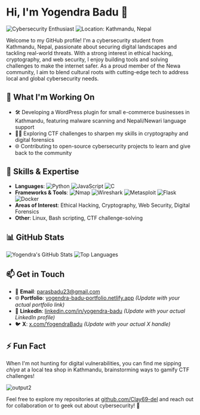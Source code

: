 # Hi, I'm Yogendra Badu 👋

![Cybersecurity Enthusiast](https://img.shields.io/badge/Cybersecurity-Enthusiast-blueviolet?style=for-the-badge&logo=security)
![Location: Kathmandu, Nepal](https://img.shields.io/badge/Location-Kathmandu,%20Nepal-brightgreen?style=flat-square)

Welcome to my GitHub profile! I'm a cybersecurity student from Kathmandu, Nepal, passionate about securing digital landscapes and tackling real-world threats. With a strong interest in ethical hacking, cryptography, and web security, I enjoy building tools and solving challenges to make the internet safer. As a proud member of the Newa community, I aim to blend cultural roots with cutting-edge tech to address local and global cybersecurity needs.

## 🔭 What I'm Working On
- 🛠️ Developing a WordPress plugin for small e-commerce businesses in Kathmandu, featuring malware scanning and Nepali/Newari language support
- 🕵️‍♂️ Exploring CTF challenges to sharpen my skills in cryptography and digital forensics
- 🌐 Contributing to open-source cybersecurity projects to learn and give back to the community

## 🌱 Skills & Expertise
- **Languages**: ![Python](https://img.shields.io/badge/-Python-3776AB?logo=python&style=flat-square) ![JavaScript](https://img.shields.io/badge/-JavaScript-F7DF1E?logo=javascript&style=flat-square) ![C](https://img.shields.io/badge/-C-00599C?logo=c&style=flat-square)
- **Frameworks & Tools**: ![Nmap](https://img.shields.io/badge/-Nmap-4682B4?logo=nmap&style=flat-square) ![Wireshark](https://img.shields.io/badge/-Wireshark-1679A7?logo=wireshark&style=flat-square) ![Metasploit](https://img.shields.io/badge/-Metasploit-FF0000?logo=metasploit&style=flat-square) ![Flask](https://img.shields.io/badge/-Flask-000000?logo=flask&style=flat-square) ![Docker](https://img.shields.io/badge/-Docker-2496ED?logo=docker&style=flat-square)
- **Areas of Interest**: Ethical Hacking, Cryptography, Web Security, Digital Forensics
- **Other**: Linux, Bash scripting, CTF challenge-solving

## 📊 GitHub Stats
![Yogendra's GitHub Stats](https://github-readme-stats.vercel.app/api?username=Clay69-del&show_icons=true&theme=radical)
![Top Languages](https://github-readme-stats.vercel.app/api/top-langs/?username=Clay69-del&layout=compact&theme=radical)

## 📫 Get in Touch
- 📧 **Email**: [parasbadu23@gmail.com](mailto:parasbadu23@gmail.com)
- 🌐 **Portfolio**: [yogendra-badu-portfolio.netlify.app](https://yogendra-badu-portfolio.netlify.app) *(Update with your actual portfolio link)*
- 💼 **LinkedIn**: [linkedin.com/in/yogendra-badu](https://linkedin.com/in/yogendra-badu) *(Update with your actual LinkedIn profile)*
- 🐦 **X**: [x.com/YogendraBadu](https://x.com/YogendraBadu) *(Update with your actual X handle)*

## ⚡ Fun Fact
When I'm not hunting for digital vulnerabilities, you can find me sipping *chiya* at a local tea shop in Kathmandu, brainstorming ways to gamify CTF challenges!

![output2](https://github.com/user-attachments/assets/4b42c310-e7e0-4cb9-8e3f-d5871c40dd52)


Feel free to explore my repositories at [github.com/Clay69-del](https://github.com/Clay69-del) and reach out for collaboration or to geek out about cybersecurity! 🚀
